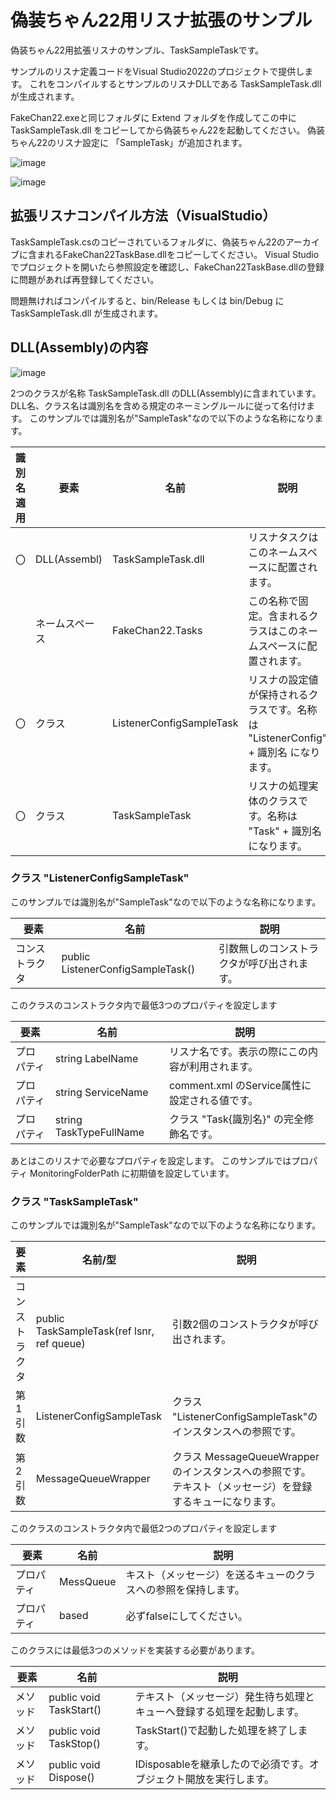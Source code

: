 # 偽装ちゃん22用リスナ拡張のサンプル

偽装ちゃん22用拡張リスナのサンプル、TaskSampleTaskです。

サンプルのリスナ定義コードをVisual Studio2022のプロジェクトで提供します。
これをコンパイルするとサンプルのリスナDLLである TaskSampleTask.dll が生成されます。

FakeChan22.exeと同じフォルダに Extend フォルダを作成してこの中に TaskSampleTask.dll をコピーしてから偽装ちゃん22を起動してください。
偽装ちゃん22のリスナ設定に 「SampleTask」が追加されます。

![image](https://user-images.githubusercontent.com/22530106/192790294-6aeab66f-8a90-48f1-a491-b9c8a4fb942d.png)

![image](https://user-images.githubusercontent.com/22530106/192790066-308414b1-286c-43d2-9c9f-8f5452baf236.png)


## 拡張リスナコンパイル方法（VisualStudio）

TaskSampleTask.csのコピーされているフォルダに、偽装ちゃん22のアーカイブに含まれるFakeChan22TaskBase.dllをコピーしてください。
Visual Studioでプロジェクトを開いたら参照設定を確認し、FakeChan22TaskBase.dllの登録に問題があれば再登録してください。

問題無ければコンパイルすると、bin/Release もしくは bin/Debug にTaskSampleTask.dll が生成されます。

## DLL(Assembly)の内容

![image](https://user-images.githubusercontent.com/22530106/192789223-71344ecc-a10c-4f2a-b2d2-b6378c76ed75.png)

2つのクラスが名称 TaskSampleTask.dll のDLL(Assembly)に含まれています。
DLL名、クラス名は識別名を含める規定のネーミングルールに従って名付けます。
このサンプルでは識別名が"SampleTask"なので以下のような名称になります。

識別名適用 | 要素 | 名前 | 説明
---|---|---|---
〇 | DLL(Assembl)   | TaskSampleTask.dll         | リスナタスクはこのネームスペースに配置されます。
　 | ネームスペース | FakeChan22.Tasks           | この名称で固定。含まれるクラスはこのネームスペースに配置されます。
〇 | クラス         | ListenerConfigSampleTask   | リスナの設定値が保持されるクラスです。名称は "ListenerConfig" + 識別名 になります。
〇 | クラス         | TaskSampleTask             | リスナの処理実体のクラスです。名称は "Task" + 識別名 になります。


### クラス "ListenerConfigSampleTask"

このサンプルでは識別名が"SampleTask"なので以下のような名称になります。

要素 | 名前 | 説明
---|---|---
コンストラクタ   | public ListenerConfigSampleTask() | 引数無しのコンストラクタが呼び出されます。

このクラスのコンストラクタ内で最低3つのプロパティを設定します

要素 | 名前 | 説明
---|---|---
プロパティ | string LabelName        | リスナ名です。表示の際にこの内容が利用されます。
プロパティ | string ServiceName      | comment.xml のService属性に設定される値です。
プロパティ | string TaskTypeFullName | クラス "Task{識別名}" の完全修飾名です。

あとはこのリスナで必要なプロパティを設定します。
このサンプルではプロパティ MonitoringFolderPath に初期値を設定しています。

### クラス "TaskSampleTask"

このサンプルでは識別名が"SampleTask"なので以下のような名称になります。

要素 | 名前/型 | 説明
---|---|---
コンストラクタ | public TaskSampleTask(ref lsnr, ref queue)  | 引数2個のコンストラクタが呼び出されます。
第1引数        | ListenerConfigSampleTask                    | クラス "ListenerConfigSampleTask"のインスタンスへの参照です。 
第2引数        | MessageQueueWrapper                         | クラス MessageQueueWrapper のインスタンスへの参照です。  テキスト（メッセージ）を登録するキューになります。 


このクラスのコンストラクタ内で最低2つのプロパティを設定します

要素 | 名前 | 説明
---|---|---
プロパティ      | MessQueue        | キスト（メッセージ）を送るキューのクラスへの参照を保持します。
プロパティ      | based            | 必ずfalseにしてください。

このクラスには最低3つのメソッドを実装する必要があります。

要素 | 名前 | 説明
---|---|---
メソッド      | public void TaskStart()        | テキスト（メッセージ）発生待ち処理とキューへ登録する処理を起動します。 
メソッド      | public void TaskStop()            | TaskStart()で起動した処理を終了します。
メソッド      | public void Dispose()            | IDisposableを継承したので必須です。オブジェクト開放を実行します。 

